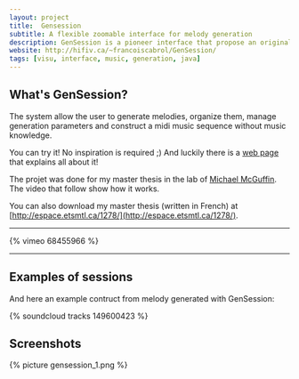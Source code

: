 ```yaml
---
layout: project
title:  Gensession
subtitle: A flexible zoomable interface for melody generation
description: GenSession is a pioneer interface that propose an original way to interact with random music generator.
website: http://hifiv.ca/~francoiscabrol/GenSession/
tags: [visu, interface, music, generation, java]
--- 
```


## What's GenSession?
The system allow the user to generate melodies, organize them, manage generation parameters and construct a midi music sequence without music knowledge. 

You can try it! No inspiration is required ;)
And luckily there is a [web page]({{page.website}}) that explains all about it!

The projet was done for my master thesis in the lab of <a href="http://profs.etsmtl.ca/mmcguffin/">Michael McGuffin</a>. The video that follow show how it works.

You can also download my master thesis (written in French) at [http://espace.etsmtl.ca/1278/](http://espace.etsmtl.ca/1278/).

-----------------------

{% vimeo 68455966 %}

----------------

## Examples of sessions

And here an example contruct from melody generated with GenSession:

{% soundcloud tracks 149600423 %}


## Screenshots

{% picture gensession_1.png %}



